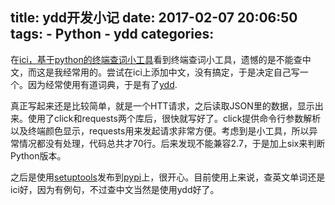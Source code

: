 title: ydd开发小记
date: 2017-02-07 20:06:50
tags:
    - Python
    - ydd
categories:
---
在[ici，基于python的终端查词小工具](http://lazynight.me/3378.html)看到终端查词小工具，遗憾的是不能查中文，而这是我经常用的。尝试在ici上添加中文，没有搞定，于是决定自己写一个。因为经常使用有道词典，于是有了[ydd](https://github.com/dengshilong/ydd).

真正写起来还是比较简单，就是一个HTT请求，之后读取JSON里的数据，显示出来。使用了click和requests两个库后，很快就写好了。click提供命令行参数解析以及终端颜色显示，requests用来发起请求非常方便。考虑到是小工具，所以异常情况都没有处理，代码总共才70行。后来发现不能兼容2.7，于是加上six来判断Python版本。

之后是使用[setuptools](https://setuptools.readthedocs.io/en/latest/setuptools.html)发布到[pypi](https://pypi.python.org/pypi/ydd)上，很开心。目前使用上来说，查英文单词还是ici好，因为有例句，不过查中文当然是使用ydd好了。
